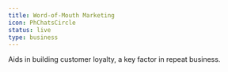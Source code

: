 ```yaml
---
title: Word-of-Mouth Marketing
icon: PhChatsCircle
status: live
type: business
---
```


Aids in building customer loyalty, a key factor in repeat business.